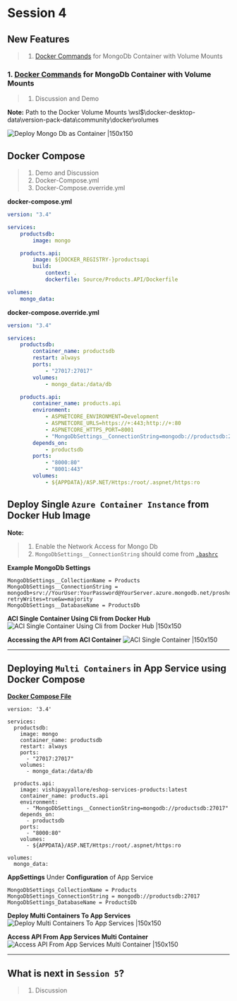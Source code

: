# Session 4

## New Features

> 1. [Docker Commands](./DockerCommandsForMongo.md) for MongoDb Container with Volume Mounts

### 1. [Docker Commands](./DockerCommandsForMongo.md) for MongoDb Container with Volume Mounts

> 1. Discussion and Demo

**Note:** Path to the Docker Volume Mounts \\wsl$\docker-desktop-data\version-pack-data\community\docker\volumes

![Deploy Mongo Db as Container |150x150](../Images/S3/Docker_MongoDb_WithVolume.PNG)

## Docker Compose

> 1. Demo and Discussion
> 1. Docker-Compose.yml
> 1. Docker-Compose.override.yml

**docker-compose.yml**

```yaml
version: "3.4"

services:
    productsdb:
        image: mongo

    products.api:
        image: ${DOCKER_REGISTRY-}productsapi
        build:
            context: .
            dockerfile: Source/Products.API/Dockerfile

volumes:
    mongo_data:
```

**docker-compose.override.yml**

```yaml
version: "3.4"

services:
    productsdb:
        container_name: productsdb
        restart: always
        ports:
            - "27017:27017"
        volumes:
            - mongo_data:/data/db

    products.api:
        container_name: products.api
        environment:
            - ASPNETCORE_ENVIRONMENT=Development
            - ASPNETCORE_URLS=https://+:443;http://+:80
            - ASPNETCORE_HTTPS_PORT=8001
            - "MongoDbSettings__ConnectionString=mongodb://productsdb:27017"
        depends_on:
            - productsdb
        ports:
            - "8000:80"
            - "8001:443"
        volumes:
            - ${APPDATA}/ASP.NET/Https:/root/.aspnet/https:ro
```

## Deploy Single `Azure Container Instance` from Docker Hub Image

**Note:**

> 1. Enable the Network Access for Mongo Db
> 1. `MongoDbSettings__ConnectionString` should come from [`.bashrc`](../../Scripts/example.bashrc)

**Example MongoDb Settings**

```
MongoDbSettings__CollectionName = Products
MongoDbSettings__ConnectionString = mongodb+srv://YourUser:YourPassword@YourServer.azure.mongodb.net/proshop?retryWrites=true&w=majority
MongoDbSettings__DatabaseName = ProductsDb
```

**ACI Single Container Using Cli from Docker Hub**
![ACI Single Container Using Cli from Docker Hub |150x150](../Images/S3/Docker_to_ACI_using_azcli.PNG)

**Accessing the API from ACI Container**
![ACI Single Container |150x150](../Images/S3/ACI_Single_Container.PNG)

---

## Deploying `Multi Containers` in **App Service** using **Docker Compose**

[**Docker Compose File**](../../Deploy/eshop-products-api-az-webapp.yml)

```
version: '3.4'

services:
  productsdb:
    image: mongo
    container_name: productsdb
    restart: always
    ports:
      - "27017:27017"
    volumes:
      - mongo_data:/data/db

  products.api:
    image: vishipayyallore/eshop-services-products:latest
    container_name: products.api
    environment:
      - "MongoDbSettings__ConnectionString=mongodb://productsdb:27017"
    depends_on:
      - productsdb
    ports:
      - "8000:80"
    volumes:
      - ${APPDATA}/ASP.NET/Https:/root/.aspnet/https:ro

volumes:
  mongo_data:
```

**AppSettings** Under **Configuration** of App Service

```
MongoDbSettings_CollectionName = Products
MongoDbSettings_ConnectionString = mongodb://productsdb:27017
MongoDbSettings_DatabaseName = ProductsDb
```

**Deploy Multi Containers To App Services**
![Deploy Multi Containers To App Services |150x150](../Images/S3/DeployToAppServicesMultiContainer.PNG)

**Access API From App Services Multi Container**
![Access API From App Services Multi Container |150x150](../Images/S3/AccessAPIFromAppServicesMultiContainer.PNG)

---

## What is next in `Session 5`?

> 1. Discussion
